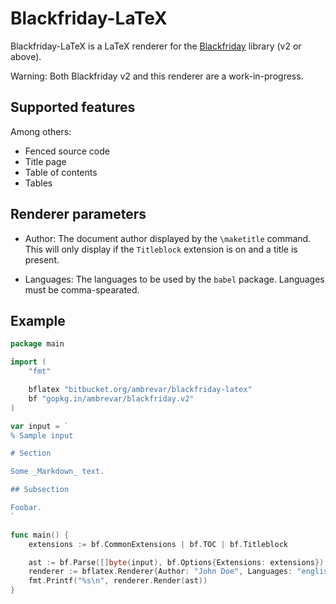 # Blackfriday-LaTeX

Blackfriday-LaTeX is a LaTeX renderer for the
[Blackfriday](http://github.com/russross/blackfriday) library (v2 or above).

Warning: Both Blackfriday v2 and this renderer are a work-in-progress.

## Supported features

Among others:

- Fenced source code
- Title page
- Table of contents
- Tables

## Renderer parameters

- Author: The document author displayed by the `\maketitle` command. This will
only display if the `Titleblock` extension is on and a title is present.

- Languages: The languages to be used by the `babel` package. Languages must be
comma-spearated.

## Example

``` go
package main

import (
	"fmt"

	bflatex "bitbucket.org/ambrevar/blackfriday-latex"
	bf "gopkg.in/ambrevar/blackfriday.v2"
)

var input = `
% Sample input

# Section

Some _Markdown_ text.

## Subsection

Foobar.
`

func main() {
	extensions := bf.CommonExtensions | bf.TOC | bf.Titleblock

	ast := bf.Parse([]byte(input), bf.Options{Extensions: extensions})
	renderer := bflatex.Renderer{Author: "John Doe", Languages: "english,french", Extensions: extensions}
	fmt.Printf("%s\n", renderer.Render(ast))
}
```
